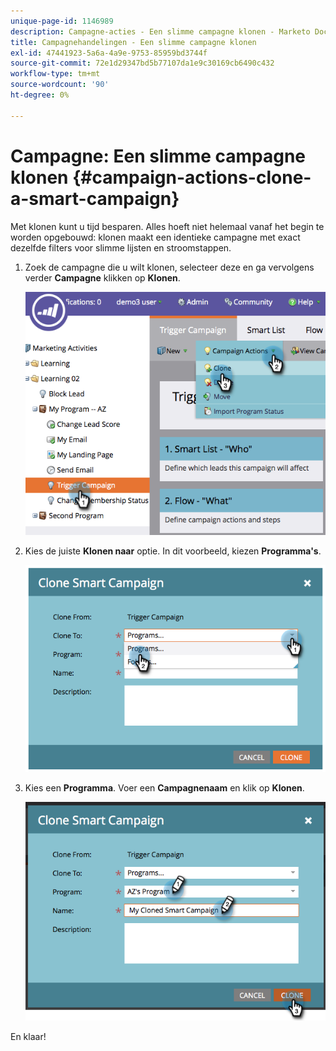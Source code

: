 ```yaml
---
unique-page-id: 1146989
description: Campagne-acties - Een slimme campagne klonen - Marketo Docs - Productdocumentatie
title: Campagnehandelingen - Een slimme campagne klonen
exl-id: 47441923-5a6a-4a9e-9753-85959bd3744f
source-git-commit: 72e1d29347bd5b77107da1e9c30169cb6490c432
workflow-type: tm+mt
source-wordcount: '90'
ht-degree: 0%

---
```


# Campagne: Een slimme campagne klonen {#campaign-actions-clone-a-smart-campaign}

Met klonen kunt u tijd besparen. Alles hoeft niet helemaal vanaf het begin te worden opgebouwd: klonen maakt een identieke campagne met exact dezelfde filters voor slimme lijsten en stroomstappen.

1. Zoek de campagne die u wilt klonen, selecteer deze en ga vervolgens verder **Campagne** klikken op **Klonen**.

   ![](assets/image2014-9-22-13-3a56-3a34.png)

1. Kies de juiste **Klonen naar** optie. In dit voorbeeld, kiezen **Programma&#39;s**.

   ![](assets/image2014-9-22-13-3a56-3a56.png)

1. Kies een **Programma**. Voer een **Campagnenaam** en klik op **Klonen**.

   ![](assets/image2014-9-22-13-3a57-3a9.png)

En klaar!
